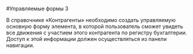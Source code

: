 #Управляемые формы 3

В справочнике «Контрагенты» необходимо создать управляемую основную форму элемента, в которой пользователь сможет увидеть все движения с участием этого контрагента по регистру бухгалтерии. Доступ к этой информации должен осуществляться из панели навигации.